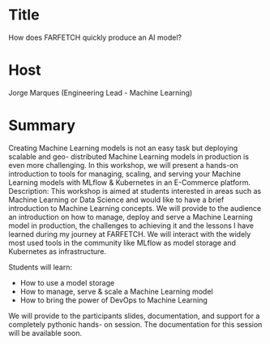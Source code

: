# Title
How does FARFETCH quickly produce an AI model? 

# Host
Jorge Marques (Engineering Lead - Machine Learning) 

# Summary
Creating  Machine  Learning  models  is  not  an  easy  task  but  deploying  scalable  and  geo-
distributed Machine Learning models in production is even more  challenging. In this workshop, we will 
present a hands-on introduction to tools for managing, scaling, and serving your Machine Learning models 
with MLflow & Kubernetes in an E-Commerce platform. 
Description:  This  workshop  is  aimed  at  students  interested  in  areas  such  as Machine  Learning or Data 
Science and would like to have a brief introduction to Machine Learning concepts. 
We will provide to the audience an introduction on how to manage, deploy and serve a Machine Learning 
model in production, the challenges to achieving it and the lessons I have learned during my journey at 
FARFETCH.  We  will  interact  with  the  widely  most  used  tools  in  the  community  like  MLflow  as  model 
storage and Kubernetes as infrastructure. 

Students will learn: 
* How to use a model storage 
* How to manage, serve & scale a Machine Learning model 
* How to bring the power of DevOps to Machine Learning 

We will provide to the participants slides, documentation, and support for a completely pythonic hands-
on session. The documentation for this session will be available soon. 

